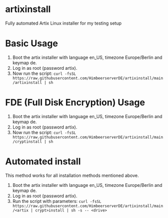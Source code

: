 # artixinstall
Fully automated Artix Linux installer for my testing setup

# Basic Usage
1. Boot the artix installer with language en_US, timezone Europe/Berlin and keymap de.
2. Log in as root (password artix).
3. Now run the script: `curl -fsSL https://raw.githubusercontent.com/HimbeerserverDE/artixinstall/main/artixinstall | sh`

# FDE (Full Disk Encryption) Usage
1. Boot the artix installer with language en_US, timezone Europe/Berlin and keymap de.
2. Log in as root (password artix).
3. Now run the script: `curl -fsSL https://raw.githubusercontent.com/HimbeerserverDE/artixinstall/main/cryptinstall | sh`

# Automated install
This method works for all installation methods mentioned above.

1. Boot the artix installer with language en_US, timezone Europe/Berlin and keymap de.
2. Log in as root (password artix).
3. Run the script with parameters: `curl -fsSL https://raw.githubusercontent.com/HimbeerserverDE/artixinstall/main/<artix | crypt>install | sh -s -- <drive>`
